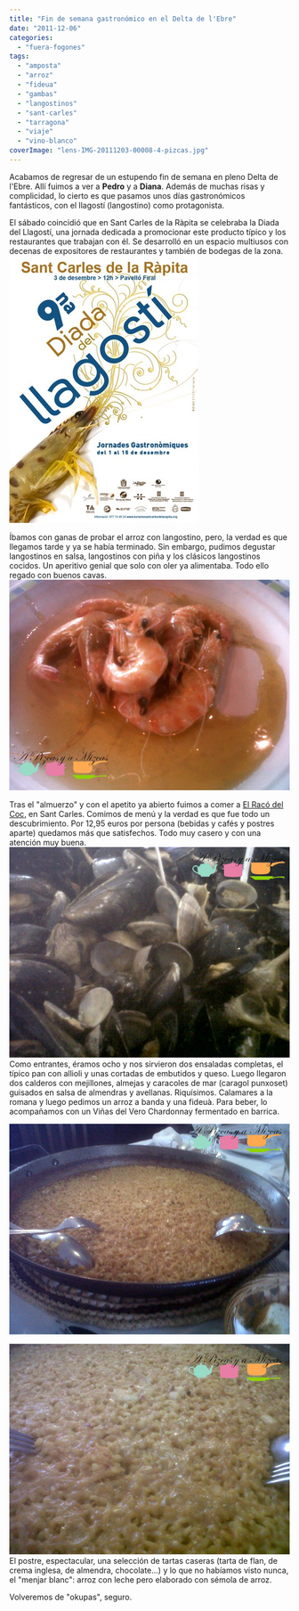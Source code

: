 ```yaml
---
title: "Fin de semana gastronómico en el Delta de l'Ebre"
date: "2011-12-06"
categories: 
  - "fuera-fogones"
tags: 
  - "amposta"
  - "arroz"
  - "fideua"
  - "gambas"
  - "langostinos"
  - "sant-carles"
  - "tarragona"
  - "viaje"
  - "vino-blanco"
coverImage: "lens-IMG-20111203-00008-4-pizcas.jpg"
---
```


Acabamos de regresar de un estupendo fin de semana en pleno Delta de l'Ebre. Allí fuimos a ver a **Pedro** y a **Diana**. Además de muchas risas y complicidad, lo cierto es que pasamos unos días gastronómicos fantásticos, con el llagostí (langostino) como protagonista.

El sábado coincidió que en Sant Carles de la Ràpita se celebraba la Diada del Llagostí, una jornada dedicada a promocionar este producto típico y los restaurantes que trabajan con él. Se desarrolló en un espacio multiusos con decenas de expositores de restaurantes y también de bodegas de la zona.![](images/cartell_2011-pizcas.jpg "cartell_2011 (pizcas)")

Íbamos con ganas de probar el arroz con langostino, pero, la verdad es que llegamos tarde y ya se había terminado. Sin embargo, pudimos degustar langostinos en salsa, langostinos con piña y los clásicos langostinos cocidos. Un aperitivo genial que solo con oler ya alimentaba. Todo ello regado con buenos cavas.![](images/lens-IMG-20111203-00008-4-pizcas.jpg "lens-IMG-20111203-00008-4 (pizcas)")

Tras el "almuerzo" y con el apetito ya abierto fuimos a comer a [El Racó del Coc](http://maps.google.es/maps/place?oe=utf-8&rls=org.mozilla:es-ES:official&um=1&ie=UTF-8&q=%22rac%C3%B3+del+coc%22+sant+carles+rapita&fb=1&gl=es&hq=%22rac%C3%B3+del+coc%22+sant+carles+rapita&cid=5098684423085293969&ei=plDeTtcd0cO0BrLfrPgI&sa=X&oi=local_result&ct=map-marker-link&resnum=4&ved=0CD0QrwswAw), en Sant Carles. Comimos de menú y la verdad es que fue todo un descubrimiento. Por 12,95 euros por persona (bebidas y cafés y postres aparte) quedamos más que satisfechos. Todo muy casero y con una atención muy buena.![](images/IMG-20111203-00012-pizcas.jpg "IMG-20111203-00012 (pizcas)")Como entrantes, éramos ocho y nos sirvieron dos ensaladas completas, el típico pan con allioli y unas cortadas de embutidos y queso. Luego llegaron dos calderos con mejillones, almejas y caracoles de mar (caragol punxoset) guisados en salsa de almendras y avellanas. Riquísimos. Calamares a la romana y luego pedimos un arroz a banda y una fideuà. Para beber, lo acompañamos con un Viñas del Vero Chardonnay fermentado en barrica.

![](images/IMG-20111203-00015-1-pizcas.jpg "IMG-20111203-00015-1 (pizcas)")

![](images/IMG-20111203-00014-pizcas.jpg "IMG-20111203-00014 (pizcas)")El postre, espectacular, una selección de tartas caseras (tarta de flan, de crema inglesa, de almendra, chocolate...) y lo que no habíamos visto nunca, el "menjar blanc": arroz con leche pero elaborado con sémola de arroz.

Volveremos de "okupas", seguro.
